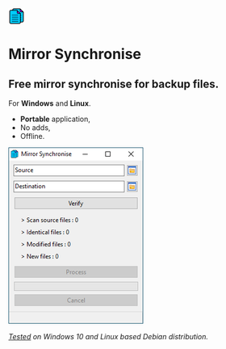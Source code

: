 
![logo](https://github.com/HelloWorldFR/MirrorSynchronise/blob/main/MirrorSynchronise_LogoSmall.png)
# Mirror Synchronise
## Free mirror synchronise for backup files.

For **Windows** and **Linux**.

* **Portable** application,<br>
* No adds,
* Offline.

![Mirror Synchronise](https://github.com/HelloWorldFR/MirrorSynchronise/blob/main/MirrorSynchronise_Screenshot.png)

_<ins>Tested</ins> on Windows 10 and Linux based Debian distribution._
